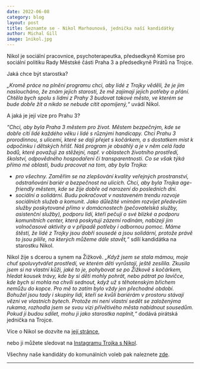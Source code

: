 ```yaml
---
date: 2022-06-08
category: blog
layout: post
title: Seznamte se - Nikol Marhounová, jednička naší kandidátky
author: Michal Gill
image: 1nikol.jpg
---
```


Nikol je sociální pracovnice, psychoterapeutka, předsedkyně Komise pro sociální politiku Rady Městské části Praha 3 a předsedkyně Pirátů na Trojce.

Jaká chce být starostka?

*„Kromě práce na plnění programu chci, aby lidé z Trojky věděli, že je jim nasloucháno, že znám jejich starosti, že mě zajímají jejich potřeby a přání. Chtěla bych spolu s lidmi z Prahy 3 budovat takové město, ve kterém se bude dobře žít a nikdo se nebude cítit opomíjený,“* uvádí Nikol. 

A jaká je její vize pro Prahu 3?

*“Chci, aby byla Praha 3 městem pro život. Městem bezpečným, kde se dobře cítí lidé každého věku i lidé s různými handicapy.  Chci Prahu 3 prorodinnou, s ulicemi, které se dají přejet s kočárkem, a s dostatkem míst k odpočinku i dětských hřišť.
Náš program je obsáhlý a je v něm celá řada bodů, které považuji za stěžejní, např. v oblastech životního prostředí, školství, odpovědného hospodaření či transparentnosti. Co se však týká přímo mé oblasti, budu pracovat na tom, aby byla Trojka:*
- *pro všechny. Zaměřím se na zlepšování kvality veřejných prostranství, odstraňování bariér a bezpečnost na ulicích. Chci, aby byla Trojka age-friendly městem, kde se žije dobře od narození do posledních dní.*
- *sociální a solidární. Budu pokračovat v nastaveném trendu rozvoje sociálních služeb a komunit. Jako důležité vnímám rozvíjet především služby poskytované přímo v domácnostech (pečovatelská služby, asistenční služby), podporu lidí, kteří pečují o své blízké a podporu komunitních center, která poskytují zázemí rodinám, nabízejí jim volnočasové aktivity a v případě potřeby i odbornou pomoc. Máme štěstí, že lidé z Trojky jsou dobří sousedé a jsou solidární, protože právě to jsou pilíře, na kterých můžeme dále stavět,“* sdílí kandidátka na starostku Nikol.

Nikol žije s dcerou a synem na Žižkově. *„Když jsem se stala mámou, moje chuť spoluvytvářet prostředí, ve kterém děti vyrůstají, ještě zesílila. Zkusila jsem si na vlastní kůži, jaké to je, pohybovat se po Žižkově s kočárkem, hledat kousek trávy, kde by si děti mohly pohrát, nebo pátrat po lavičce, kde bych si mohla na chvíli sednout, když už s těhotenským břichem nemůžu do kopce. Pro mě to zatím bylo vždy jen přechodné období. Bohužel jsou tady i skupiny lidí, kteří se kvůli bariérám v prostoru stávají vězni ve vlastních bytech. Protože mi není vlastní sedět se založenýma rukama, rozhodla jsem se svou vizi přívětivého města nabídnout sousedům. Pokud ji budou sdílet, mohu ji jako starostka naplnit,“* dodává pirátská jednička na Trojce. 

Více o Nikol se dozvíte na [její stránce](https://praha3.pirati.cz/lide/nikol-marhounova/),

nebo ji můžete sledovat na [Instagramu Trojka s Nikol](https://www.instagram.com/trojka_s_nikol/).

Všechny naše kandidáty do komunálních voleb pak naleznete [zde](https://praha3.pirati.cz/volby2022/).

- - -
